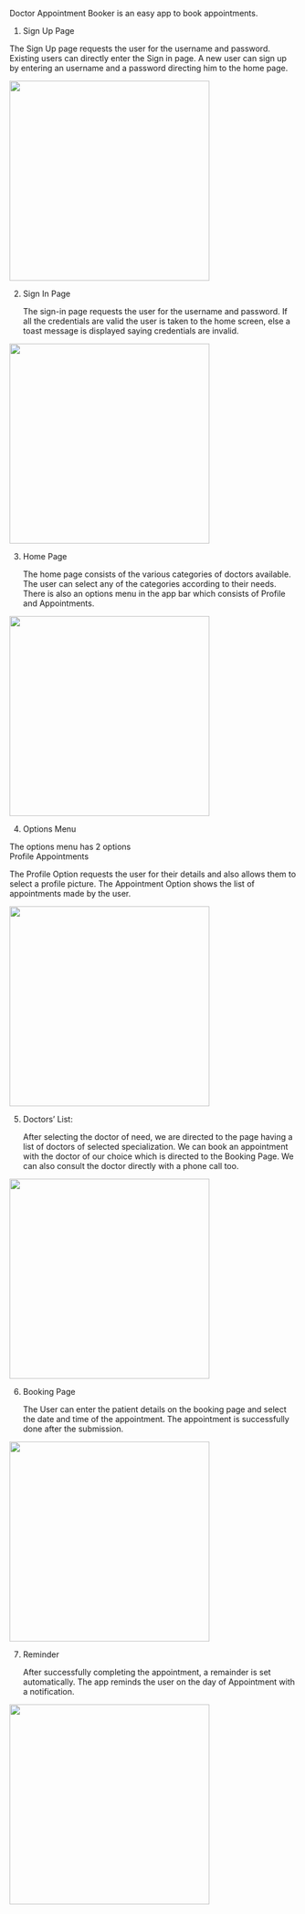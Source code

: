 Doctor Appointment Booker is an easy app to book appointments.

 1. Sign Up Page

The Sign Up page requests the user for the username and password. Existing users can directly enter the Sign in page. A new user can sign up by entering an username and a password directing him to the home page. 

  <img src="https://user-images.githubusercontent.com/81672515/152740817-a64d2ccc-ef80-4996-80ef-9126e3fbdcb2.jpg" width="350">

2. Sign In Page

	The sign-in page requests the user for the username and password. If all the credentials are valid the user is taken to the home screen, else a toast message is displayed saying credentials are invalid.

  <img src="https://user-images.githubusercontent.com/81672515/152741961-82052969-d0ce-41d4-9c41-9d0d6336e4a5.jpg" width="350" >

3. Home Page

	The home page consists of the various categories of doctors available. The user can select any of the categories according to their needs. There is also an options menu in the app bar which consists of Profile and Appointments.

  <img src="https://user-images.githubusercontent.com/81672515/152742086-36ce040d-3587-432e-8a91-c20ff7b80351.jpg" width="350">

4. Options Menu

The options menu has 2 options	
Profile 
Appointments

The Profile Option requests the user for their details and also allows them to select a profile picture. 
The Appointment Option shows the list of appointments made by the user.

  <img src="https://user-images.githubusercontent.com/81672515/152742123-8058c257-45ab-4b27-959c-45044ab88c36.jpg" width="350">


5. Doctors’ List:

	After selecting the doctor of need, we are directed to the page having a list of doctors of selected specialization. We can book an appointment with the doctor of our choice which is directed to the Booking Page. We can also consult the doctor directly with a phone call too.

  <img src="https://user-images.githubusercontent.com/81672515/152742296-7257834a-3673-41d0-9e90-dcec7d6af4b6.jpg" width="350">

6. Booking Page

	The User can enter the patient details on the booking page and select the date and time of the appointment. The appointment is successfully done after the submission.

  <img src="https://user-images.githubusercontent.com/81672515/152742245-90600d3b-064f-4a47-bcc9-2c1b7177ce1a.jpg" width="350">

7. Reminder

	After successfully completing the appointment, a remainder is set automatically. The app reminds the user on the day of Appointment with a notification.
  <img src="https://user-images.githubusercontent.com/81672515/152742806-2bc83f20-0d24-490c-b272-722db3ce2589.jpg" width="350">




